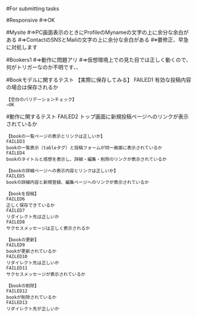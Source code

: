 #For submitting tasks

#Responsive
#⇒OK

#Mysite
#⇒PC画面表示のときにProfileのMynameの文字の上に余分な余白がある
#⇒ContactのSNSとMailの文字の上に余分な余白がある
#※要修正、早急に対処します

#Bookers1
#⇒動作に問題アリ
#⇒仮想環境上での見た目では正しく動くので、何がトリガーなのか不明です、、

#Bookモデルに関するテスト
	【実際に保存してみる】
	FAILED1
	有効な投稿内容の場合は保存されるか
	
	【空白のバリデーションチェック】
	⇒OK

#動作に関するテスト
	FAILED2
	トップ画面に新規投稿ページへのリンクが表示されているか

	【bookの一覧ページの表示とリンクは正しいか】
	FAILED3
	bookの一覧表示（tableタグ）と投稿フォームが同一画面に表示されているか
	FAILED4
	bookのタイトルと感想を表示し、詳細・編集・削除のリンクが表示されているか

	【bookの詳細ページへの表示内容とリンクは正しいか】
	FAILED5
	bookの詳細内容と新規登録、編集ページへのリンクが表示されているか

	【bookを投稿】
	FAILED6
	正しく保存できているか
	FAILED7
	リダイレクト先は正しいか
	FAILED8
	サクセスメッセージは正しく表示されるか

	【bookの更新】
	FAILED9
	bookが更新されているか
	FAILED10
	リダイレクト先は正しいか
	FAILED11
	サクセスメッセージが表示されているか

	【bookの削除】
	FAILED12
	bookが削除されているか
	FAILED13
	リダイレクト先が正しいか
